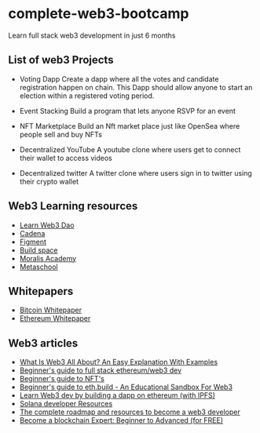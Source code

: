 # complete-web3-bootcamp
Learn full stack web3 development in just 6 months


## List of web3 Projects
- Voting Dapp
Create a dapp where all the votes and candidate registration happen on chain. This Dapp should allow anyone to start an election within a registered voting period.

- Event Stacking
Build a program that lets anyone RSVP for an event

- NFT Marketplace
Build an Nft market place just like OpenSea where people sell and buy NFTs

- Decentralized YouTube
A youtube clone where users get to connect their wallet to access videos

- Decentralized twitter
A twitter clone where users sign in to twitter using their crypto wallet

## Web3 Learning resources
- [Learn Web3 Dao](https://learnweb3.io)
- [Cadena](https://cadena.dev)
- [Figment](https://figment.io)
- [Build space](https://buildspace.so)
- [Moralis Academy](https://academy.moralis.io)
- [Metaschool](https://metaschool.so)


## Whitepapers
- [Bitcoin Whitepaper](https://bitcoin.org/bitcoin.pdf)
- [Ethereum Whitepaper](https://ethereum.org/en/whitepaper/)

## Web3 articles 
- [What Is Web3 All About? An Easy Explanation With Examples](https://www.forbes.com/sites/bernardmarr/2022/01/24/what-is-web3-all-about-an-easy-explanation-with-examples/?sh=3e7e30cb2255)
- [Beginner's guide to full stack ethereum/web3 dev](https://dev.to/dabit3/the-complete-guide-to-full-stack-ethereum-development-3j13)
- [Beginner's guide to NFT's](https://opensea.io/blog/guides/non-fungible-tokens/)
- [Beginner's guide to eth.build - An Educational Sandbox For Web3](https://opensea.io/blog/guides/non-fungible-tokens/)
- [Learn Web3 dev by building a dapp on ethereum (with IPFS)](https://hackernoon.com/learn-web-3-0-by-actually-deploying-an-application-on-it-hands-on-approach-9141ad88588f)
- [Solana developer Resources](https://solana.com/developers)
- [The complete roadmap and resources to become a web3 developer](https://blog.suhailkakar.com/the-complete-roadmap-and-resources-to-become-a-web3-developer-in-2022)
- [Become a blockchain Expert: Beginner to Advanced (for FREE)](https://trustchain.medium.com/become-a-blockchain-expert-beginner-to-advanced-for-free-65ce62606176)

